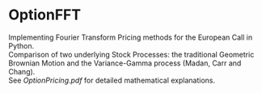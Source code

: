 # OptionFFT
Implementing Fourier Transform Pricing methods for the European Call in Python.  
Comparison of two underlying Stock Processes: the traditional Geometric Brownian Motion and the Variance-Gamma process (Madan, Carr and Chang).  
See *OptionPricing.pdf* for detailed mathematical explanations.
